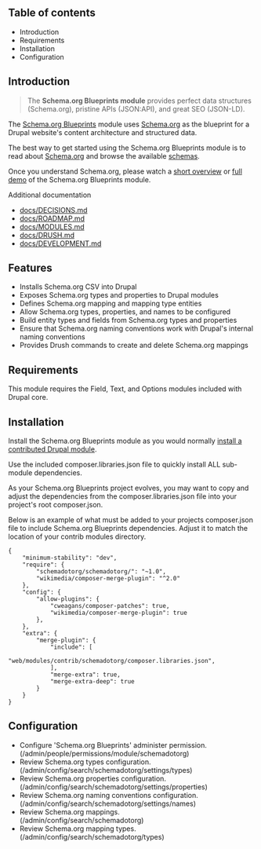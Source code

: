 Table of contents
-----------------

* Introduction
* Requirements
* Installation
* Configuration


Introduction
------------

> The **Schema.org Blueprints module** provides perfect data structures (Schema.org),
> pristine APIs (JSON:API), and great SEO (JSON-LD).

The [Schema.org Blueprints](https://www.drupal.org/project/schemadotorg) module
uses [Schema.org](https://schema.org) as the blueprint for a Drupal website's
content architecture and structured data.

The best way to get started using the Schema.org Blueprints module is to read
about [Schema.org](https://schema.org) and browse the available
[schemas](https://schema.org/docs/schemas.html).

Once you understand Schema.org, please watch a
[short overview](https://youtu.be/XkZP6QjJkWs) or
[full demo](https://youtu.be/_kk97O1SEw0) of the Schema.org Blueprints module.

Additional documentation

- [docs/DECISIONS.md](https://git.drupalcode.org/project/schemadotorg/-/blob/1.0.x/docs/DECISIONS.md)
- [docs/ROADMAP.md](https://git.drupalcode.org/project/schemadotorg/-/blob/1.0.x/docs/ROADMAP.md)
- [docs/MODULES.md](https://git.drupalcode.org/project/schemadotorg/-/blob/1.0.x/docs/MODULES.md)
- [docs/DRUSH.md](https://git.drupalcode.org/project/schemadotorg/-/blob/1.0.x/docs/DRUSH.md)
- [docs/DEVELOPMENT.md](https://git.drupalcode.org/project/schemadotorg/-/blob/1.0.x/docs/DEVELOPMENT.md)


Features
--------

- Installs Schema.org CSV into Drupal
- Exposes Schema.org types and properties to Drupal modules
- Defines Schema.org mapping and mapping type entities
- Allow Schema.org types, properties, and names to be configured
- Build entity types and fields from Schema.org types and properties
- Ensure that Schema.org naming conventions work with Drupal's internal
  naming conventions
- Provides Drush commands to create and delete Schema.org mappings


Requirements
------------

This module requires the Field, Text, and Options modules included with
Drupal core.


Installation
------------

Install the Schema.org Blueprints module as you would normally
[install a contributed Drupal module](https://www.drupal.org/node/1897420).

Use the included composer.libraries.json file to quickly install ALL 
sub-module dependencies.

As your Schema.org Blueprints project evolves, you may want to copy and adjust
the dependencies from the composer.libraries.json file into your project's
root composer.json.

Below is an example of what must be added to your projects composer.json file
to include Schema.org Blueprints dependencies. Adjust it to match the location 
of your contrib modules directory.

```
{
    "minimum-stability": "dev",
    "require": {
        "schemadotorg/schemadotorg/": "~1.0",
        "wikimedia/composer-merge-plugin": "^2.0"
    },
    "config": {
        "allow-plugins": {
            "cweagans/composer-patches": true,
            "wikimedia/composer-merge-plugin": true
        },
    },
    "extra": {
        "merge-plugin": {
            "include": [
                "web/modules/contrib/schemadotorg/composer.libraries.json",
            ],
            "merge-extra": true,
            "merge-extra-deep": true
        }
    }
}
```


Configuration
-------------

- Configure 'Schema.org Blueprints' administer permission.  
  (/admin/people/permissions/module/schemadotorg)
- Review Schema.org types configuration.  
  (/admin/config/search/schemadotorg/settings/types)
- Review Schema.org properties configuration.  
  (/admin/config/search/schemadotorg/settings/properties)
- Review Schema.org naming conventions configuration.  
  (/admin/config/search/schemadotorg/settings/names)
- Review Schema.org mappings.  
  (/admin/config/search/schemadotorg)
- Review Schema.org mapping types.  
  (/admin/config/search/schemadotorg/types)
